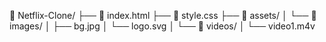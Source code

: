 📁 Netflix-Clone/
├── 📄 index.html
├── 📄 style.css
├── 📁 assets/
│ └── 📁 images/
│ ├── bg.jpg
│ └── logo.svg
│ └── 📁 videos/
│ └── video1.m4v

